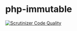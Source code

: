 # php-immutable

[![Scrutinizer Code Quality](https://scrutinizer-ci.com/g/Dgame/php-immutable/badges/quality-score.png?b=master)](https://scrutinizer-ci.com/g/Dgame/php-immutable/?branch=master)
